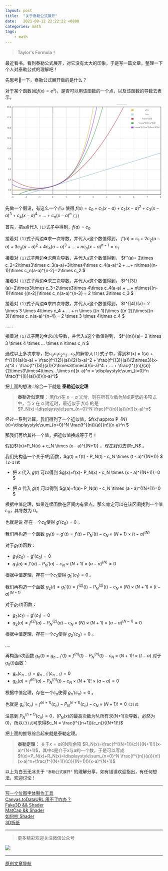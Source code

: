 ```yaml
---
layout: post
title:  "关于泰勒公式展开"
date:   2021-09-12 22:22:22 +0800
categories: math
tags:
    - math
---
```


> Taylor's Formula！

最近看书，看到泰勒公式展开，对它没有太大的印象，于是写一篇文章，整理一下个人对泰勒公式的理解吧！

先思考🤔一下，泰勒公式展开做的是什么？  

对于某个函数(如$f(x)=e^x$)，是否可以用该函数的一个点，以及该函数的导数去表示。  

![e^x 与一些函数](/img/in-post/202109/12-01.png)      

先做一个假设，有这么一个点`a` 使得 $f(x) = c_0 + c_1   (x-a) + c_2   (x-a)^2 + c_3   (x-a)^3 + c_4   (x-a)^4 + ... + c_n (x-a)^n$   ``(1)``

首先，把`a`点代入 ``(1)``式子中得到，$f(a) = c_0$ 

接着对 ``(1)``式子两边⚽️求一次导数，并代入`a`这个数值得到， $f'(a)=c_1 + 2c_2(a -a)+3c_3(a-a)^2+4c_4(a-a)^3 + ...+ nc_n(x-a)^{n-1}=c_1$

接着对 ``(1)``式子两边⚽️求两次导数，并代入`a`这个数值得到， $f''(a)= 2\times c_2+2\times3\times c_3(a-a)+3\times4\times c_4(a-a)^2 + ...+ n\times{(n-1)}\times c_n(a-a)^{n-2}=2\times c_2  $

接着对 ``(1)``式子两边⚽️求三次导数，并代入`a`这个数值得到， $f^{(3)}(a)=2\times3\times c_3+2\times3\times 4\times c_4(a-a) + ...+ n\times{(n-1)}\times {(n-2)}\times c_n(a-a)^{n-3} = 2 \times 3\times c_3 $

接着对 ``(1)``式子两边⚽️求四次导数，并代入`a`这个数值得到， $f^{(4)}(a)= 2 \times 3 \times 4\times c_4  + ... + n \times {(n-1)}\times {(n-2)}\times{(n-3)}\times c_n(a-a)^{n-4} = 2 \times 3 \times 4\times c_4 $

...... 

接着对 ``(1)``式子两边⚽️求`n`次导数，并代入`a`这个数值得到， $f^{(n)}(a)= 2 \times 3 \times 4 \times ... \times n \times  c_n $

通过以上多次求导，把$c_0 c_1 c_2 c_3 ... c_n$的解带入``(1)``式子中，得到$f(x) = f(a) + 
f^{(1)}(a)(x-a) + 
\frac{f^{(2)}(a)}{2}(x-a)^2 +
\frac{f^{(3)}(a)}{2\times3}(x-a)^3 +
\frac{f^{(3)}(a)}{2\times3\times4}(x-a)^4 + 
... + 
\frac{f^{(n)}(a)}{2\times3\times4\times...\times n}(x-a)^n
 = \displaystyle\sum_{i=0}^n \frac{f^{(i)}(a)}{i!}(x-a)^i$


把上面的想法💡综合一下就是 **泰勒近似定理**
> **泰勒近似定理：** 若$f(x)$在 $x=a$ 光滑，则在所有次数为$N$或更低的多项式中，当 $x$ 在 $a$ 附近时，最近似于 $f(x)$ 的是 $P_N(x)=\displaystyle\sum_{n=0}^N \frac{f^{(n)}(a)}{n!}(x-a)^n$

经过一系列计算，我们得到了一个近似值，$f(x)\approx P_{N} (x)=\displaystyle\sum_{n=0}^N \frac{f^{(n)}(a)}{n!}(x-a)^n $

那我们再给其补一个值，把近似值换成等于号！  

假设$f(x)=P_N(x) + c_N \times (x - a)^{(N+1)} $，现在我们去求$c_N$ 。

我们先构造一个关于$t$的函数，$g(t) = f(t) - P_N(t) -  c_N \times (t - a)^{(N+1)}  $ ``(2-1)式``

- 把 $x$ 代入 $g(t)$ 可以得到 $g(x)=f(x)- P_N(x) -  c_N \times (x - a)^{(N+1)}=0 $

- 把 $a$ 代入 $g(t)$ 可以得到 $g(a)=f(a)- P_N(a) -  c_N \times (a - a)^{(N+1)}=0 $

根据中值定理，如果连续函数在区间内有零点，那么肯定可以在该区间找到一个值$c_0$，其导数为 $0$。

也就是说 存在一个$c_0$使得 $g'(c_0)=0$ 。

我们再构造一个函数 $g_1(t)= g'(t) = f'(t) - P_N'(t) -  c_N \times (N+1)\times (t - a)^{(N)}$

对于$g_1(t)$函数：
- $g_1(c_0)=g'(c_0)=0$
- $g_1(a)=f'(a) - P_N'(a) -  c_N \times (N+1)\times (a - a)^{(N)}=0$

根据中值定理，存在一个$c_1$使得 $g_1'(c_1)=0$ 。

我们再构造一个函数 $g_2(t)= g_1'(t) = f^{(2)}(t) - P_N^{(2)}(t) -  c_N \times (N)\times (N+1)\times (t - a)^{(N-1)}$

对于$g_2(t)$函数：
- $g_2(c_1)=g'(c_1)=0$
- $g_2(a)= f^{(2)}(a) - P_N^{(2)}(a) -  c_N \times (N)\times (N+1)\times (a - a)^{(N-1)}=0$

根据中值定理，存在一个$c_2$使得 $g_2'(c_2)=0$ 。

....

再构造n次函数 $g_n(t) = g_{n-1}'(t) = f^{(n)}(t) - P_N^{(n)}(t) -  c_N \times (N+1)!\times (t - a)$
对于$g_n(t)$函数：
- $g_n(c_{n-1})= g_{n-1}'(c_{n-1})=0$
- $g_n(a)= f^{(n)}(a) - P_N^{(n)}(t) -  c_N \times (N+1)!\times (a - a)=0$

根据中值定理，存在一个$c_n$使得 $g_n'(c_n)=0$ 。

也就是 $g_n'(c_n) = f^{(n+1)}(c_n) - P_N^{(n+1)}(c_n) -  c_N \times (N+1)! = 0$ ``(3)式``

注意到 $P_N^{(n+1)}(c_n)=0$，($P_N(x)$的最高次数为N,所有求(N+1)次导数，必然为0)，所以``(3)式``可求得$c_N = \frac{f^{(n+1)}(c_n)}{(N+1)!}$

把上面的推导综合起来就是泰勒定理。

> **泰勒定理：** 关于$x=a$的N阶余项 $R_N(x)=\frac{f^{(N+1)}(c)}{(N+1)!}(x-a)^{N+1}$，其中c是介于x与a的一个数。于是可以写成$f(x)=P_N(x)+R_N(x)=\displaystyle\sum_{n=0}^N \frac{f^{(n)}(a)}{n!}(x-a)^n+\frac{f^{(N+1)}(c)}{(N+1)!}(x-a)^{N+1}$


以上为白玉无冰关于 `"泰勒公式展开"` 的理解分享，如有错误欢迎指出，有任何想法，欢迎讨论！   

--- 
[写一个位图字体制作工具](https://mp.weixin.qq.com/s/OaoeKVmDDdHddPdUmdIpsg)    
[Canvas.toDataURL 用不了咋办？](https://mp.weixin.qq.com/s/tQPIOrweQZrTIM74fM6HUA)    
[Fake3D && Shader](https://mp.weixin.qq.com/s/11ZEPKFLo8uE4DtPB4aOBQ)    
[MatCap && Shader](https://mp.weixin.qq.com/s/_BkQVpEiQaqQ8VojnA0l2w)   
[如何抄 Shader](https://mp.weixin.qq.com/s/X8X1pQh3-juDaKi3LWGWIA)   
[3D折纸](https://mp.weixin.qq.com/s/iiD9IVNi0p3jdZYVCx_KBw)   

---

> 更多精彩欢迎关注微信公众号

![](/img/qrcode.jpg)  

---  

<!-- [原文链接](https://mp.weixin.qq.com/s/OaoeKVmDDdHddPdUmdIpsg)     -->
[原创文章导航](https://mp.weixin.qq.com/s/Ht0kIbaeBEds_wUeUlu8JQ)   